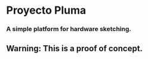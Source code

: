 Proyecto Pluma
======================

### A simple platform for hardware sketching.

## Warning: This is a proof of concept.